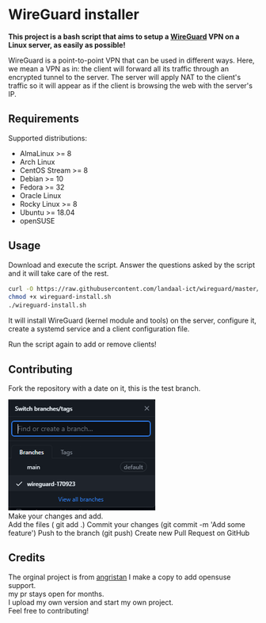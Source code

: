 # WireGuard installer

**This project is a bash script that aims to setup a [WireGuard](https://www.wireguard.com/) VPN on a Linux server, as easily as possible!**

WireGuard is a point-to-point VPN that can be used in different ways. Here, we mean a VPN as in: the client will forward all its traffic through an encrypted tunnel to the server.
The server will apply NAT to the client's traffic so it will appear as if the client is browsing the web with the server's IP.



## Requirements

Supported distributions:

- AlmaLinux >= 8
- Arch Linux
- CentOS Stream >= 8
- Debian >= 10
- Fedora >= 32
- Oracle Linux
- Rocky Linux >= 8
- Ubuntu >= 18.04
- openSUSE

## Usage

Download and execute the script. Answer the questions asked by the script and it will take care of the rest.

```bash
curl -O https://raw.githubusercontent.com/landaal-ict/wireguard/master/wireguard-install.sh
chmod +x wireguard-install.sh
./wireguard-install.sh
```

It will install WireGuard (kernel module and tools) on the server, configure it, create a systemd service and a client configuration file.

Run the script again to add or remove clients!

## Contributing

Fork the repository with a date on it, this is the test branch.  

![](/img/branch.png)  
Make your changes and add.  
Add the files ( git add .)
Commit your changes (git commit -m 'Add some feature')
Push to the branch (git push)
Create new Pull Request on GitHub


## Credits

The orginal project is from [angristan](https://github.com/angristan/wireguard-install)
I make a copy to add opensuse support.  
my pr stays open for months.  
I upload my own version and start my own project.  
Feel free to contributing!  
